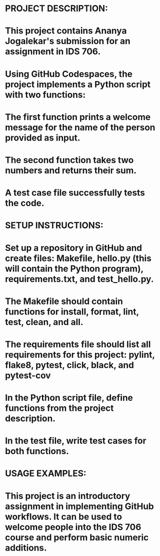 # PROJECT DESCRIPTION:
# This project contains Ananya Jogalekar's submission for an assignment in IDS 706.
# Using GitHub Codespaces, the project implements a Python script with two functions:
# The first function prints a welcome message for the name of the person provided as input.
# The second function takes two numbers and returns their sum.
# A test case file successfully tests the code.

# SETUP INSTRUCTIONS:
# Set up a repository in GitHub and create files: Makefile, hello.py (this will contain the Python program), requirements.txt, and test_hello.py.
# The Makefile should contain functions for install, format, lint, test, clean, and all.
# The requirements file should list all requirements for this project: pylint, flake8, pytest, click, black, and pytest-cov
# In the Python script file, define functions from the project description.
# In the test file, write test cases for both functions.

# USAGE EXAMPLES:
# This project is an introductory assignment in implementing GitHub workflows. It can be used to welcome people into the IDS 706 course and perform basic numeric additions.
